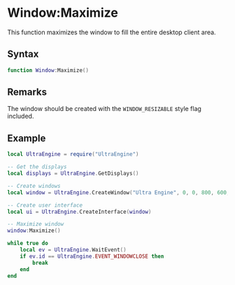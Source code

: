 # Window:Maximize

This function maximizes the window to fill the entire desktop client area.

## Syntax

```lua
function Window:Maximize()
```

## Remarks

The window should be created with the `WINDOW_RESIZABLE` style flag included.

## Example

```lua
local UltraEngine = require("UltraEngine")

-- Get the displays
local displays = UltraEngine.GetDisplays()

-- Create windows
local window = UltraEngine.CreateWindow("Ultra Engine", 0, 0, 800, 600, displays[0], UltraEngine.WINDOW_TITLEBAR | UltraEngine.WINDOW_RESIZABLE)

-- Create user interface
local ui = UltraEngine.CreateInterface(window)

-- Maximize window
window:Maximize()

while true do
    local ev = UltraEngine.WaitEvent()
    if ev.id == UltraEngine.EVENT_WINDOWCLOSE then
        break
    end
end
```